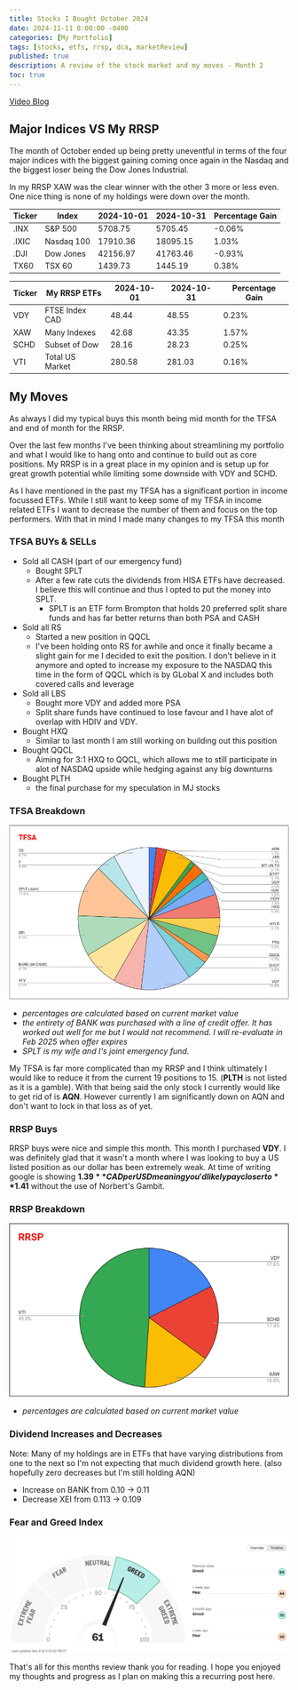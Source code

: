 ```yaml
---
title: Stocks I Bought October 2024
date: 2024-11-11 8:00:00 -0400
categories: [My Portfolio]
tags: [stocks, etfs, rrsp, dca, marketReview]
published: true
description: A review of the stock market and my moves - Month 2
toc: true
---
```


[Video Blog](https://youtu.be/060LkHS-ZYs)

## Major Indices VS My RRSP
The month of October ended up being pretty uneventful in terms of the four major indices with the biggest gaining coming once again in the Nasdaq and the biggest loser being the Dow Jones Industrial.

In my RRSP XAW was the clear winner with the other 3 more or less even. One nice thing is none of my holdings were down over the month.

  | **Ticker** | **Index**  | **2024-10-01** | **2024-10-31** | **Percentage Gain** |
  | ---------- | ---------- | -------------- | -------------- | ------------------- |
  | .INX       | S&P 500    | 5708.75        | 5705.45        | -0.06%              |
  | .IXIC      | Nasdaq 100 | 17910.36       | 18095.15       | 1.03%               |
  | .DJI       | Dow Jones  | 42156.97       | 41763.46       | -0.93%              |
  | TX60       | TSX 60     | 1439.73        | 1445.19        | 0.38%               |

  | **Ticker** | **My RRSP ETFs** | **2024-10-01** | **2024-10-31** | **Percentage Gain** |
  | ---------- | ---------------- | -------------- | -------------- | ------------------- |
  | VDY        | FTSE Index CAD   | 48.44          | 48.55          | 0.23%               |
  | XAW        | Many Indexes     | 42.68          | 43.35          | 1.57%               |
  | SCHD       | Subset of Dow    | 28.16          | 28.23          | 0.25%               |
  | VTI        | Total US Market  | 280.58         | 281.03         | 0.16%               |

## My Moves

As always I did my typical buys this month being mid month for the TFSA and end of month for the RRSP.

Over the last few months I've been thinking about streamlining my portfolio and what I would like to hang onto and continue to build out as core positions. My RRSP is in a great place in my opinion and is setup up for great growth potential while limiting some downside with VDY and SCHD. 

As I have mentioned in the past my TFSA has a significant portion in income focussed ETFs. While I still want to keep some of my TFSA in income related ETFs I want to decrease the number of them and focus on the top performers. With that in mind I made many changes to my TFSA this month

### TFSA BUYs & SELLs
  - Sold all CASH (part of our emergency fund)
    - Bought SPLT
    - After a few rate cuts the dividends from HISA ETFs have decreased. I believe this will continue and thus I opted to put the money into SPLT.
        - SPLT is an ETF form Brompton that holds 20 preferred split share funds and has far better returns than both PSA and CASH
  - Sold all RS
    - Started a new position in QQCL
    - I've been holding onto RS for awhile and once it finally became a slight gain for me I decided to exit the position. I don't believe in it anymore and opted to increase my exposure to the NASDAQ this time in the form of QQCL which is by GLobal X and includes both covered calls and leverage
  - Sold all LBS
    - Bought more VDY and added more PSA
    - Split share funds have continued to lose favour and I have alot of overlap with HDIV and VDY.
  -  Bought HXQ
     -  Similar to last month I am still working on building out this position
  -  Bought QQCL
     -  Aiming for 3:1 HXQ to QQCL, which allows me to still participate in alot of NASDAQ upside while hedging against any big downturns
  -  Bought PLTH
     -  the final purchase for my speculation in MJ stocks

### TFSA Breakdown
![image](/assets/2024-11-11-tfsa.PNG)
- *percentages are calculated based on current market value*
- *the entirety of BANK was purchased with a line of credit offer. It has worked out well for me but I would not recommend. I will re-evaluate in Feb 2025 when offer expires*
- *SPLT is my wife and I's joint emergency fund.*

My TFSA is far more complicated than my RRSP and I think ultimately I would like to reduce it from the current 19 positions to 15. (**PLTH** is not listed as it is a gamble). With that being said the only stock I currently would like to get rid of is **AQN**. However currently I am significantly down on AQN and don't want to lock in that loss as of yet.


### RRSP Buys

RRSP buys were nice and simple this month. This month I purchased **VDY**. I was definitely glad that it wasn't a month where I was looking to buy a US listed position as our dollar has been extremely weak. At time of writing google is showing **$1.39** CAD per USD meaning you'd likely pay closer to **$1.41** without the use of Norbert's Gambit.

### RRSP Breakdown
![image](/assets/2024-11-11-rrsp.PNG)
- *percentages are calculated based on current market value*

### Dividend Increases and Decreases
Note: Many of my holdings are in ETFs that have varying distributions from one to the next so I'm not expecting that much dividend growth here. (also hopefully zero decreases but I'm still holding AQN)
- Increase on BANK from 0.10 -> 0.11
- Decrease XEI from 0.113 -> 0.109

### Fear and Greed Index

![image](/assets/2024-11-11-fear-and-greed.PNG)

That's all for this months review thank you for reading. I hope you enjoyed my thoughts and progress as I plan on making this a recurring post here.